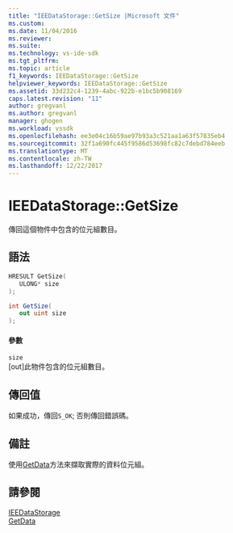 ```yaml
---
title: "IEEDataStorage::GetSize |Microsoft 文件"
ms.custom: 
ms.date: 11/04/2016
ms.reviewer: 
ms.suite: 
ms.technology: vs-ide-sdk
ms.tgt_pltfrm: 
ms.topic: article
f1_keywords: IEEDataStorage::GetSize
helpviewer_keywords: IEEDataStorage::GetSize
ms.assetid: 33d232c4-1239-4abc-922b-e1bc5b908169
caps.latest.revision: "11"
author: gregvanl
ms.author: gregvanl
manager: ghogen
ms.workload: vssdk
ms.openlocfilehash: ee3e04c16b59ae97b93a3c521aa1a63f57835eb4
ms.sourcegitcommit: 32f1a690fc445f9586d53698fc82c7debd784eeb
ms.translationtype: MT
ms.contentlocale: zh-TW
ms.lasthandoff: 12/22/2017
---
```

# <a name="ieedatastoragegetsize"></a>IEEDataStorage::GetSize
傳回這個物件中包含的位元組數目。  
  
## <a name="syntax"></a>語法  
  
```cpp  
HRESULT GetSize(  
   ULONG* size  
);  
```  
  
```csharp  
int GetSize(  
   out uint size  
);  
```  
  
#### <a name="parameters"></a>參數  
 `size`  
 [out]此物件包含的位元組數目。  
  
## <a name="return-value"></a>傳回值  
 如果成功，傳回`S_OK`; 否則傳回錯誤碼。  
  
## <a name="remarks"></a>備註  
 使用[GetData](../../../extensibility/debugger/reference/ieedatastorage-getdata.md)方法來擷取實際的資料位元組。  
  
## <a name="see-also"></a>請參閱  
 [IEEDataStorage](../../../extensibility/debugger/reference/ieedatastorage.md)   
 [GetData](../../../extensibility/debugger/reference/ieedatastorage-getdata.md)